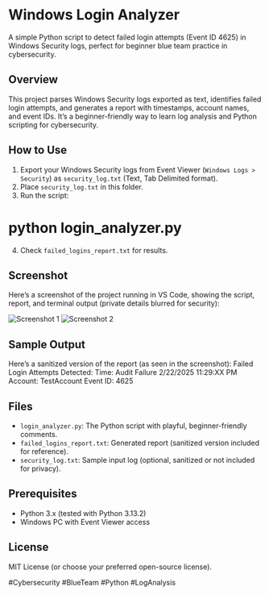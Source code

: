 # Windows Login Analyzer

A simple Python script to detect failed login attempts (Event ID 4625) in Windows Security logs, perfect for beginner blue team practice in cybersecurity.

## Overview
This project parses Windows Security logs exported as text, identifies failed login attempts, and generates a report with timestamps, account names, and event IDs. It’s a beginner-friendly way to learn log analysis and Python scripting for cybersecurity.

## How to Use
1. Export your Windows Security logs from Event Viewer (`Windows Logs > Security`) as `security_log.txt` (Text, Tab Delimited format).
2. Place `security_log.txt` in this folder.
3. Run the script:

# python login_analyzer.py

4. Check `failed_logins_report.txt` for results.

## Screenshot
Here’s a screenshot of the project running in VS Code, showing the script, report, and terminal output (private details blurred for security):

![Screenshot 1](screenshot1.png)
![Screenshot 2](screenshot2.png)


## Sample Output
Here’s a sanitized version of the report (as seen in the screenshot):
Failed Login Attempts Detected:
Time: Audit Failure 2/22/2025 11:29:XX PM Account: TestAccount Event ID: 4625
## Files
- `login_analyzer.py`: The Python script with playful, beginner-friendly comments.
- `failed_logins_report.txt`: Generated report (sanitized version included for reference).
- `security_log.txt`: Sample input log (optional, sanitized or not included for privacy).

## Prerequisites
- Python 3.x (tested with Python 3.13.2)
- Windows PC with Event Viewer access

## License
MIT License (or choose your preferred open-source license).

#Cybersecurity #BlueTeam #Python #LogAnalysis
